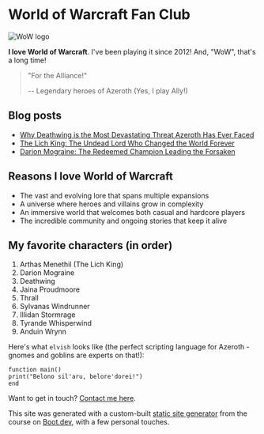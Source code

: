 # World of Warcraft Fan Club

![WoW logo](/images/wow.png)

**I love World of Warcraft**. I've been playing it since 2012! And, "WoW", that's a long time!

> "For the Alliance!"
>
> -- Legendary heroes of Azeroth (Yes, I play Ally!)

## Blog posts

- [Why Deathwing is the Most Devastating Threat Azeroth Has Ever Faced](/blog/deathwing)
- [The Lich King: The Undead Lord Who Changed the World Forever](/blog/thelichking)
- [Darion Mograine: The Redeemed Champion Leading the Forsaken](/blog/mograine)

## Reasons I love World of Warcraft

- The vast and evolving lore that spans multiple expansions
- A universe where heroes and villains grow in complexity
- An immersive world that welcomes both casual and hardcore players
- The incredible community and ongoing stories that keep it alive

## My favorite characters (in order)

1. Arthas Menethil (The Lich King)
2. Darion Mograine
3. Deathwing
4. Jaina Proudmoore
5. Thrall
6. Sylvanas Windrunner
7. Illidan Stormrage
8. Tyrande Whisperwind
9. Anduin Wrynn

Here's what `elvish` looks like (the perfect scripting language for Azeroth - gnomes and goblins are experts on that!):
```
function main()
print("Belono sil'aru, belore'dorei!")
end
```
Want to get in touch? [Contact me here](/contact).

This site was generated with a custom-built [static site generator](https://www.boot.dev/courses/build-static-site-generator-python) from the course on [Boot.dev](https://www.boot.dev), with a few personal touches.
